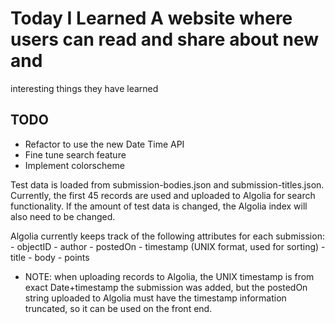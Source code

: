 # Today I Learned A website where users can read and share about new and
  interesting things they have learned

## TODO
- Refactor to use the new Date Time API
- Fine tune search feature
- Implement colorscheme

Test data is loaded from submission-bodies.json and submission-titles.json.
Currently, the first 45 records are used and uploaded to Algolia for search
functionality. If the amount of test data is changed, the Algolia index will
also need to be changed.

Algolia currently keeps track of the following attributes for each submission:
    - objectID
    - author
    - postedOn
    - timestamp (UNIX format, used for sorting)
    - title
    - body
    - points
- NOTE: when uploading records to Algolia, the UNIX timestamp is from exact
  Date+timestamp the submission was added, but the postedOn string uploaded to
  Algolia must have the timestamp information truncated, so it can be used on
  the front end. 
